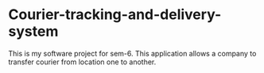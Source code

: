 # Courier-tracking-and-delivery-system
This is my software project for sem-6. This application allows a company to transfer courier from location one to another.
